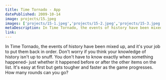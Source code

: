 ```yaml
---
title: Time Tornado - App
datePublished: 2009-10-14
image: projects/15.jpeg
images: ['projects/15-1.jpeg','projects/15-2.jpeg','projects/15-3.jpeg']
metaDescription: In Time Tornado, the events of history have been mixed up, and it's your job to put them back in order. Don't worry if you think your knowledge of history up...
link: 
---
```

In Time Tornado, the events of history have been mixed up, and it's your job to put them back in order. Don't worry if you think your knowledge of history isn't up to snuff. You don't have to know exactly when something happened- just whether it happened before or after the other items on the list. It's easy at first but gets tougher and faster as the game progresses. How many rounds can you go?
